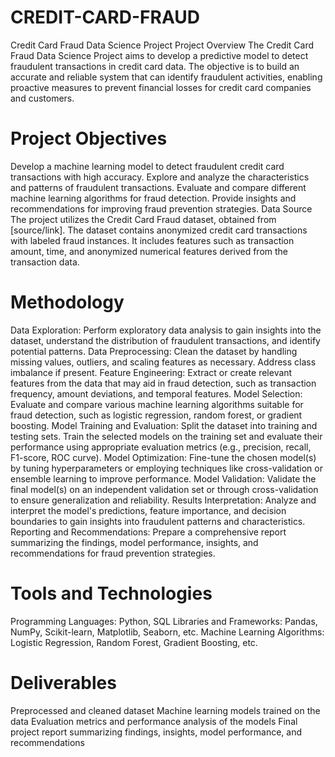 # CREDIT-CARD-FRAUD
Credit Card Fraud Data Science Project
Project Overview
The Credit Card Fraud Data Science Project aims to develop a predictive model to detect fraudulent transactions in credit card data. The objective is to build an accurate and reliable system that can identify fraudulent activities, enabling proactive measures to prevent financial losses for credit card companies and customers.

# Project Objectives
Develop a machine learning model to detect fraudulent credit card transactions with high accuracy.
Explore and analyze the characteristics and patterns of fraudulent transactions.
Evaluate and compare different machine learning algorithms for fraud detection.
Provide insights and recommendations for improving fraud prevention strategies.
Data Source
The project utilizes the Credit Card Fraud dataset, obtained from [source/link]. The dataset contains anonymized credit card transactions with labeled fraud instances. It includes features such as transaction amount, time, and anonymized numerical features derived from the transaction data.

# Methodology
 Data Exploration: Perform exploratory data analysis to gain insights into the dataset, understand the distribution of fraudulent transactions, and identify potential patterns.
 Data Preprocessing: Clean the dataset by handling missing values, outliers, and scaling features as necessary. Address class imbalance if present.
 Feature Engineering: Extract or create relevant features from the data that may aid in fraud detection, such as transaction frequency, amount deviations, and temporal features.
 Model Selection: Evaluate and compare various machine learning algorithms suitable for fraud detection, such as logistic regression, random forest, or gradient boosting.
 Model Training and Evaluation: Split the dataset into training and testing sets. Train the selected models on the training set and evaluate their performance using appropriate evaluation metrics (e.g., precision, recall, F1-score, ROC curve).
 Model Optimization: Fine-tune the chosen model(s) by tuning hyperparameters or employing techniques like cross-validation or ensemble learning to improve performance.
 Model Validation: Validate the final model(s) on an independent validation set or through cross-validation to ensure generalization and reliability.
 Results Interpretation: Analyze and interpret the model's predictions, feature importance, and decision boundaries to gain insights into fraudulent patterns and characteristics.
Reporting and Recommendations: Prepare a comprehensive report summarizing the findings, model performance, insights, and recommendations for fraud prevention strategies.

# Tools and Technologies
Programming Languages: Python, SQL
Libraries and Frameworks: Pandas, NumPy, Scikit-learn, Matplotlib, Seaborn, etc.
Machine Learning Algorithms: Logistic Regression, Random Forest, Gradient Boosting, etc.

# Deliverables
Preprocessed and cleaned dataset
Machine learning models trained on the data
Evaluation metrics and performance analysis of the models
Final project report summarizing findings, insights, model performance, and recommendations
